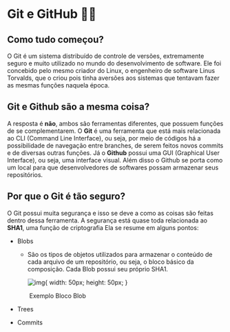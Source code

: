 # Git e GitHub 👨‍💻



## Como tudo começou?



O Git é um sistema distribuído de controle de versões, extremamente seguro e muito utilizado no mundo do desenvolvimento de software. Ele foi concebido pelo mesmo criador do Linux, o engenheiro de software Linus Torvalds, que o criou pois tinha aversões aos sistemas que tentavam fazer as mesmas funções naquela época. 



## Git e Github são a mesma coisa?



A resposta é **não**, ambos são ferramentas diferentes, que possuem funções de se complementarem. O **Git** é uma ferramenta que está mais relacionada ao CLI (Command Line Interface), ou seja, por meio de códigos há a possibilidade de navegação entre branches, de serem feitos novos commits e de diversas outras funções. Já o **Github** possui uma GUI (Graphical User Interface), ou seja, uma interface visual. Além disso o Github se porta como um local para que desenvolvedores de softwares possam armazenar seus repositórios. 



## Por que o Git é tão seguro?



O Git possui muita segurança e isso se deve a como as coisas são feitas dentro dessa ferramenta. A segurança está quase toda relacionada ao **SHA1**, uma função de criptografia Ela se resume em alguns pontos:

+ Blobs

  - São os tipos de objetos utilizados para armazenar o conteúdo de cada arquivo de um repositório, ou seja, o bloco básico da composição. Cada Blob possui seu próprio SHA1.

    ![img](https://lh6.googleusercontent.com/ozNMHb3B1G2NqctyF7pY4jRthcR9i8ye6ye-6lQ6aigt6TjmC3QXC_qm12XQwMCsHjRXFFZ5VultD_XY5tohV29N_myTkgBPJl08snlerwDNJ1IrsoyQ5Qw8x2D0rqzwXYdHMIS5YRkAHX1d2B1Y4B46wKHyo4OxRF5mUqGMWHHA0TkSsDYg00ISvw){ width: 50px; height: 50px; }

    ​																		 Exemplo Bloco Blob

+ Trees

+ Commits

